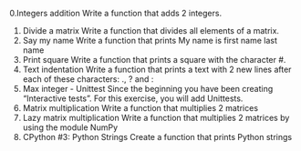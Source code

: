 0.Integers addition
Write a function that adds 2 integers.
1. Divide a matrix
Write a function that divides all elements of a matrix.
2. Say my name
Write a function that prints My name is first name last name
3. Print square
Write a function that prints a square with the character #.
4. Text indentation
Write a function that prints a text with 2 new lines after each of these characters: ., ? and :
5. Max integer - Unittest
Since the beginning you have been creating “Interactive tests”. For this exercise, you will add Unittests.
6. Matrix multiplication
Write a function that multiplies 2 matrices
7. Lazy matrix multiplication
Write a function that multiplies 2 matrices by using the module NumPy
8. CPython #3: Python Strings
Create a function that prints Python strings

